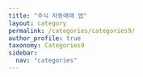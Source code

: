 ```yaml
---
title: "주식 자동매매 앱"
layout: category
permalink: /categories/categories9/
author_profile: true
taxonomy: Categories9
sidebar:
  nav: "categories"
---
```

